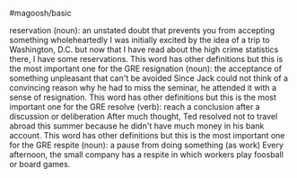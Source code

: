 #magoosh/basic

reservation (noun): an unstated doubt that prevents you from accepting something wholeheartedly 
I was initially excited by the idea of a trip to Washington, D.C.  but now that I have read about the high 
crime statistics there, I have some reservations. 
This word has other definitions but this is the most important one for the GRE 
resignation (noun): the acceptance of something unpleasant that can't be avoided 
Since Jack could not think of a convincing reason why he had to miss the seminar, he attended it with a 
sense of resignation. 
This word has other definitions but this is the most important one for the GRE 
resolve (verb): reach a conclusion after a discussion or deliberation 
After much thought, Ted resolved not to travel abroad this summer because he didn't have much money 
in his bank account. 
This word has other definitions but this is the most important one for the GRE 
respite (noun): a pause from doing something (as work) 
Every afternoon, the small company has a respite in which workers play foosball or board games. 
